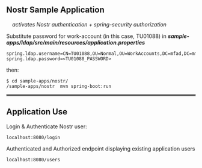 ## Nostr Sample Application
&nbsp;&nbsp;&nbsp;&nbsp;_activates Nostr authentication + spring-security authorization_  

Substitute password for work-account (in this case, TU01088) in _**sample-apps/ldap/src/main/resources/application.properties**_

    spring.ldap.username=CN=TU01088,OU=Normal,OU=WorkAccounts,DC=mfad,DC=mfroot,DC=org
    spring.ldap.password=<TU01088_PASSWORD>
then:

	$ cd sample-apps/nostr/
	/sample-apps/nostr  mvn spring-boot:run  

<hr style="border:2px solid gray">  

## Application Use

Login & Authenticate Nostr user:

    localhost:8080/login

Authenticated and Authorized endpoint displaying existing application users

    localhost:8080/users
